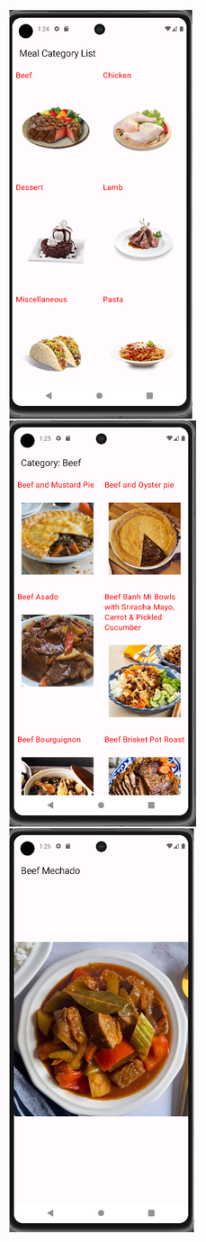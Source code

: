 

![image alt](https://github.com/dumanYusuf/GitAppMealApi/blob/master/grh1.png?raw=true)
![image alt](https://github.com/dumanYusuf/GitAppMealApi/blob/master/grh2.png?raw=true)
![image alt](https://github.com/dumanYusuf/GitAppMealApi/blob/master/grh3.png?raw=true)




